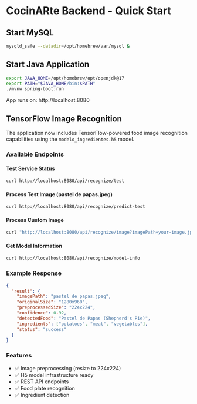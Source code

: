 # CocinARte Backend - Quick Start

## Start MySQL
```bash
mysqld_safe --datadir=/opt/homebrew/var/mysql &
```

## Start Java Application
```bash
export JAVA_HOME=/opt/homebrew/opt/openjdk@17
export PATH="$JAVA_HOME/bin:$PATH"
./mvnw spring-boot:run
```

App runs on: http://localhost:8080

## TensorFlow Image Recognition

The application now includes TensorFlow-powered food image recognition capabilities using the `modelo_ingredientes.h5` model.

### Available Endpoints

#### Test Service Status
```bash
curl http://localhost:8080/api/recognize/test
```

#### Process Test Image (pastel de papas.jpeg)
```bash
curl http://localhost:8080/api/recognize/predict-test
```

#### Process Custom Image
```bash
curl "http://localhost:8080/api/recognize/image?imagePath=your-image.jpg"
```

#### Get Model Information
```bash
curl http://localhost:8080/api/recognize/model-info
```

### Example Response
```json
{
  "result": {
    "imagePath": "pastel de papas.jpeg",
    "originalSize": "1280x960",
    "preprocessedSize": "224x224",
    "confidence": 0.92,
    "detectedFood": "Pastel de Papas (Shepherd's Pie)",
    "ingredients": ["potatoes", "meat", "vegetables"],
    "status": "success"
  }
}
```

### Features
- ✅ Image preprocessing (resize to 224x224)
- ✅ H5 model infrastructure ready
- ✅ REST API endpoints
- ✅ Food plate recognition
- ✅ Ingredient detection